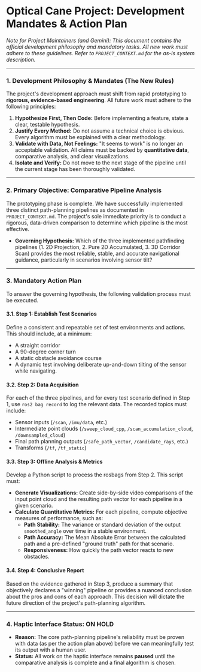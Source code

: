 # Optical Cane Project: Development Mandates & Action Plan

*Note for Project Maintainers (and Gemini): This document contains the official development philosophy and mandatory tasks. All new work must adhere to these guidelines. Refer to `PROJECT_CONTEXT.md` for the as-is system description.*

---

### 1. Development Philosophy & Mandates (The New Rules)

The project's development approach must shift from rapid prototyping to **rigorous, evidence-based engineering**. All future work must adhere to the following principles:

1.  **Hypothesize First, Then Code:** Before implementing a feature, state a clear, testable hypothesis.
2.  **Justify Every Method:** Do not assume a technical choice is obvious. Every algorithm must be explained with a clear methodology.
3.  **Validate with Data, Not Feelings:** "It seems to work" is no longer an acceptable validation. All claims must be backed by **quantitative data**, comparative analysis, and clear visualizations.
4.  **Isolate and Verify:** Do not move to the next stage of the pipeline until the current stage has been thoroughly validated.

---

### 2. Primary Objective: Comparative Pipeline Analysis

The prototyping phase is complete. We have successfully implemented three distinct path-planning pipelines as documented in `PROJECT_CONTEXT.md`. The project's sole immediate priority is to conduct a rigorous, data-driven comparison to determine which pipeline is the most effective.

-   **Governing Hypothesis:** Which of the three implemented pathfinding pipelines (1. 2D Projection, 2. Pure 2D Accumulated, 3. 3D Corridor Scan) provides the most reliable, stable, and accurate navigational guidance, particularly in scenarios involving sensor tilt?

---

### 3. Mandatory Action Plan

To answer the governing hypothesis, the following validation process must be executed.

#### 3.1. Step 1: Establish Test Scenarios
Define a consistent and repeatable set of test environments and actions. This should include, at a minimum:
-   A straight corridor
-   A 90-degree corner turn
-   A static obstacle avoidance course
-   A dynamic test involving deliberate up-and-down tilting of the sensor while navigating.

#### 3.2. Step 2: Data Acquisition
For each of the three pipelines, and for every test scenario defined in Step 1, use `ros2 bag record` to log the relevant data. The recorded topics must include:
-   Sensor inputs (`/scan`, `/imu/data`, etc.)
-   Intermediate point clouds (`/sweep_cloud_cpp`, `/scan_accumulation_cloud`, `/downsampled_cloud`)
-   Final path planning outputs (`/safe_path_vector`, `/candidate_rays`, etc.)
-   Transforms (`/tf`, `/tf_static`)

#### 3.3. Step 3: Offline Analysis & Metrics
Develop a Python script to process the rosbags from Step 2. This script must:
-   **Generate Visualizations:** Create side-by-side video comparisons of the input point cloud and the resulting path vector for each pipeline in a given scenario.
-   **Calculate Quantitative Metrics:** For each pipeline, compute objective measures of performance, such as:
    -   **Path Stability:** The variance or standard deviation of the output `smoothed_angle` over time in a stable environment.
    -   **Path Accuracy:** The Mean Absolute Error between the calculated path and a pre-defined "ground truth" path for that scenario.
    -   **Responsiveness:** How quickly the path vector reacts to new obstacles.

#### 3.4. Step 4: Conclusive Report
Based on the evidence gathered in Step 3, produce a summary that objectively declares a "winning" pipeline or provides a nuanced conclusion about the pros and cons of each approach. This decision will dictate the future direction of the project's path-planning algorithm.

---

### 4. Haptic Interface Status: ON HOLD
-   **Reason:** The core path-planning pipeline's reliability must be proven with data (as per the action plan above) before we can meaningfully test its output with a human user.
-   **Status:** All work on the haptic interface remains **paused** until the comparative analysis is complete and a final algorithm is chosen.
